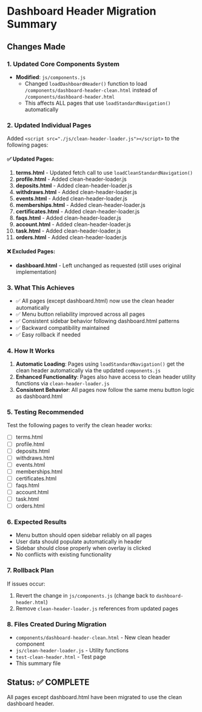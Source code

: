 # Dashboard Header Migration Summary

## Changes Made

### 1. Updated Core Components System
- **Modified**: `js/components.js` 
  - Changed `loadDashboardHeader()` function to load `/components/dashboard-header-clean.html` instead of `/components/dashboard-header.html`
  - This affects ALL pages that use `loadStandardNavigation()` automatically

### 2. Updated Individual Pages
Added `<script src="./js/clean-header-loader.js"></script>` to the following pages:

#### ✅ Updated Pages:
1. **terms.html** - Updated fetch call to use `loadCleanStandardNavigation()`
2. **profile.html** - Added clean-header-loader.js 
3. **deposits.html** - Added clean-header-loader.js
4. **withdraws.html** - Added clean-header-loader.js  
5. **events.html** - Added clean-header-loader.js
6. **memberships.html** - Added clean-header-loader.js
7. **certificates.html** - Added clean-header-loader.js
8. **faqs.html** - Added clean-header-loader.js
9. **account.html** - Added clean-header-loader.js
10. **task.html** - Added clean-header-loader.js
11. **orders.html** - Added clean-header-loader.js

#### ❌ Excluded Pages:
- **dashboard.html** - Left unchanged as requested (still uses original implementation)

### 3. What This Achieves
- ✅ All pages (except dashboard.html) now use the clean header automatically
- ✅ Menu button reliability improved across all pages
- ✅ Consistent sidebar behavior following dashboard.html patterns
- ✅ Backward compatibility maintained
- ✅ Easy rollback if needed

### 4. How It Works
1. **Automatic Loading**: Pages using `loadStandardNavigation()` get the clean header automatically via the updated `components.js`
2. **Enhanced Functionality**: Pages also have access to clean header utility functions via `clean-header-loader.js`
3. **Consistent Behavior**: All pages now follow the same menu button logic as dashboard.html

### 5. Testing Recommended
Test the following pages to verify the clean header works:
- [ ] terms.html
- [ ] profile.html  
- [ ] deposits.html
- [ ] withdraws.html
- [ ] events.html
- [ ] memberships.html
- [ ] certificates.html
- [ ] faqs.html
- [ ] account.html
- [ ] task.html
- [ ] orders.html

### 6. Expected Results
- Menu button should open sidebar reliably on all pages
- User data should populate automatically in header
- Sidebar should close properly when overlay is clicked
- No conflicts with existing functionality

### 7. Rollback Plan
If issues occur:
1. Revert the change in `js/components.js` (change back to `dashboard-header.html`)
2. Remove `clean-header-loader.js` references from updated pages

### 8. Files Created During Migration
- `components/dashboard-header-clean.html` - New clean header component
- `js/clean-header-loader.js` - Utility functions  
- `test-clean-header.html` - Test page
- This summary file

## Status: ✅ COMPLETE
All pages except dashboard.html have been migrated to use the clean dashboard header.
